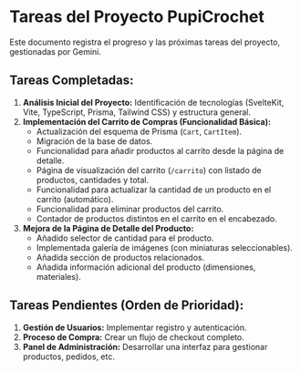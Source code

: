 # Tareas del Proyecto PupiCrochet

Este documento registra el progreso y las próximas tareas del proyecto, gestionadas por Gemini.

## Tareas Completadas:

1.  **Análisis Inicial del Proyecto:** Identificación de tecnologías (SvelteKit, Vite, TypeScript, Prisma, Tailwind CSS) y estructura general.
2.  **Implementación del Carrito de Compras (Funcionalidad Básica):**
    *   Actualización del esquema de Prisma (`Cart`, `CartItem`).
    *   Migración de la base de datos.
    *   Funcionalidad para añadir productos al carrito desde la página de detalle.
    *   Página de visualización del carrito (`/carrito`) con listado de productos, cantidades y total.
    *   Funcionalidad para actualizar la cantidad de un producto en el carrito (automático).
    *   Funcionalidad para eliminar productos del carrito.
    *   Contador de productos distintos en el carrito en el encabezado.
3.  **Mejora de la Página de Detalle del Producto:**
    *   Añadido selector de cantidad para el producto.
    *   Implementada galería de imágenes (con miniaturas seleccionables).
    *   Añadida sección de productos relacionados.
    *   Añadida información adicional del producto (dimensiones, materiales).

## Tareas Pendientes (Orden de Prioridad):

1.  **Gestión de Usuarios:** Implementar registro y autenticación.
2.  **Proceso de Compra:** Crear un flujo de checkout completo.
3.  **Panel de Administración:** Desarrollar una interfaz para gestionar productos, pedidos, etc.
